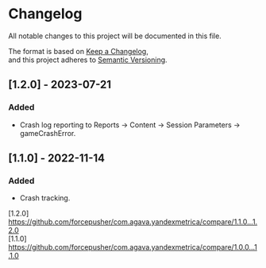 # Changelog  
All notable changes to this project will be documented in this file.  
  
The format is based on [Keep a Changelog](https://keepachangelog.com/en/1.0.0/),  
and this project adheres to [Semantic Versioning](https://semver.org/spec/v2.0.0.html).  
  
## [1.2.0] - 2023-07-21  
### Added  
- Crash log reporting to Reports -> Content -> Session Parameters -> gameCrashError.  
  
## [1.1.0] - 2022-11-14  
### Added  
- Crash tracking.  
  
[1.2.0] https://github.com/forcepusher/com.agava.yandexmetrica/compare/1.1.0...1.2.0  
[1.1.0] https://github.com/forcepusher/com.agava.yandexmetrica/compare/1.0.0...1.1.0
